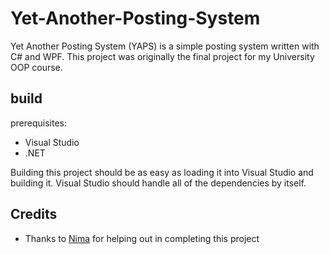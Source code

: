 # Yet-Another-Posting-System
Yet Another Posting System (YAPS) is a simple posting system written with C# and WPF. This project was originally the final project for my University OOP course.

## build
prerequisites:
- Visual Studio
- .NET

Building this project should be as easy as loading it into Visual Studio and building it. Visual Studio should handle all of the dependencies by itself.

## Credits
- Thanks to [Nima](https://github.com/nimaaskarian) for helping out in completing this project
